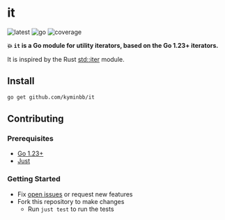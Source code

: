 # it

![latest](https://img.shields.io/badge/latest-v0.0.0-green)
![go](https://img.shields.io/badge/go-1.23-00ADD8?logo=go)
![coverage](https://img.shields.io/badge/coverage-100.0%25-44CC11)

**:boom: `it` is a Go module for utility iterators, based on the Go 1.23+ iterators.**

It is inspired by the Rust [std::iter](https://doc.rust-lang.org/std/iter/index.html) module.

## Install

```bash
go get github.com/kyminbb/it
```

## Contributing

### Prerequisites

- [Go 1.23+](https://go.dev/doc/install)
- [Just](https://just.systems/man/en/chapter_1.html)

### Getting Started

- Fix [open issues](https://github.com/kyminbb/it/issues) or request new features
- Fork this repository to make changes
  - Run `just test` to run the tests
